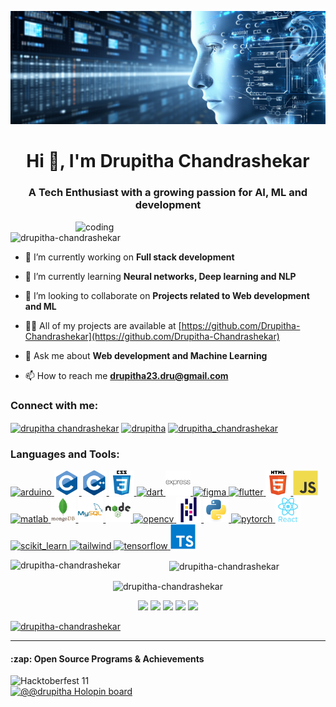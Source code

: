 ![logo](https://github.com/Drupitha-Chandrashekar/Drupitha-Chandrashekar/blob/main/banner.png)
<h1 align="center">Hi 👋, I'm Drupitha Chandrashekar</h1>
<h3 align="center">A Tech Enthusiast with a growing passion for AI, ML and development </h3>
<img align="right" alt="coding" width="400" src="https://media.licdn.com/dms/image/D4D12AQGCmJXGMpuD8Q/article-cover_image-shrink_720_1280/0/1688366155271?e=2147483647&v=beta&t=OunzmBZhK7aEF1XBJ8cYcFRH7_ocYZstgvt0PQSQgBU" />

<p align="left"> <img src="https://komarev.com/ghpvc/?username=drupitha-chandrashekar&label=Profile%20views&color=0e75b6&style=flat" alt="drupitha-chandrashekar" /> </p>


- 🔭 I’m currently working on **Full stack development**

- 🌱 I’m currently learning **Neural networks, Deep learning and NLP**

- 👯 I’m looking to collaborate on **Projects related to Web development and ML**

- 👨‍💻 All of my projects are available at [https://github.com/Drupitha-Chandrashekar](https://github.com/Drupitha-Chandrashekar)

- 💬 Ask me about **Web development and Machine Learning**

- 📫 How to reach me **drupitha23.dru@gmail.com**

<h3 align="left">Connect with me:</h3>
<p align="left">
<a href="https://www.linkedin.com/in/drupitha-chandrashekar-47511a25b/" target="blank"><img align="center" src="https://raw.githubusercontent.com/rahuldkjain/github-profile-readme-generator/master/src/images/icons/Social/linked-in-alt.svg" alt="drupitha chandrashekar" height="30" width="40" /></a>
<a href="https://kaggle.com/drupitha" target="blank"><img align="center" src="https://raw.githubusercontent.com/rahuldkjain/github-profile-readme-generator/master/src/images/icons/Social/kaggle.svg" alt="drupitha" height="30" width="40" /></a>
<a href="https://instagram.com/drupitha_chandrashekar" target="blank"><img align="center" src="https://raw.githubusercontent.com/rahuldkjain/github-profile-readme-generator/master/src/images/icons/Social/instagram.svg" alt="drupitha_chandrashekar" height="30" width="40" /></a>
</p>

<h3 align="left">Languages and Tools:</h3>
<p align="left"> <a href="https://www.arduino.cc/" target="_blank" rel="noreferrer"> <img src="https://cdn.worldvectorlogo.com/logos/arduino-1.svg" alt="arduino" width="40" height="40"/> </a> <a href="https://www.cprogramming.com/" target="_blank" rel="noreferrer"> <img src="https://raw.githubusercontent.com/devicons/devicon/master/icons/c/c-original.svg" alt="c" width="40" height="40"/> </a> <a href="https://www.w3schools.com/cpp/" target="_blank" rel="noreferrer"> <img src="https://raw.githubusercontent.com/devicons/devicon/master/icons/cplusplus/cplusplus-original.svg" alt="cplusplus" width="40" height="40"/> </a> <a href="https://www.w3schools.com/css/" target="_blank" rel="noreferrer"> <img src="https://raw.githubusercontent.com/devicons/devicon/master/icons/css3/css3-original-wordmark.svg" alt="css3" width="40" height="40"/> </a> <a href="https://dart.dev" target="_blank" rel="noreferrer"> <img src="https://www.vectorlogo.zone/logos/dartlang/dartlang-icon.svg" alt="dart" width="40" height="40"/> </a> <a href="https://expressjs.com" target="_blank" rel="noreferrer"> <img src="https://raw.githubusercontent.com/devicons/devicon/master/icons/express/express-original-wordmark.svg" alt="express" width="40" height="40"/> </a> <a href="https://www.figma.com/" target="_blank" rel="noreferrer"> <img src="https://www.vectorlogo.zone/logos/figma/figma-icon.svg" alt="figma" width="40" height="40"/> </a> <a href="https://flutter.dev" target="_blank" rel="noreferrer"> <img src="https://www.vectorlogo.zone/logos/flutterio/flutterio-icon.svg" alt="flutter" width="40" height="40"/> </a> <a href="https://www.w3.org/html/" target="_blank" rel="noreferrer"> <img src="https://raw.githubusercontent.com/devicons/devicon/master/icons/html5/html5-original-wordmark.svg" alt="html5" width="40" height="40"/> </a> <a href="https://developer.mozilla.org/en-US/docs/Web/JavaScript" target="_blank" rel="noreferrer"> <img src="https://raw.githubusercontent.com/devicons/devicon/master/icons/javascript/javascript-original.svg" alt="javascript" width="40" height="40"/> </a> <a href="https://www.mathworks.com/" target="_blank" rel="noreferrer"> <img src="https://upload.wikimedia.org/wikipedia/commons/2/21/Matlab_Logo.png" alt="matlab" width="40" height="40"/> </a> <a href="https://www.mongodb.com/" target="_blank" rel="noreferrer"> <img src="https://raw.githubusercontent.com/devicons/devicon/master/icons/mongodb/mongodb-original-wordmark.svg" alt="mongodb" width="40" height="40"/> </a> <a href="https://www.mysql.com/" target="_blank" rel="noreferrer"> <img src="https://raw.githubusercontent.com/devicons/devicon/master/icons/mysql/mysql-original-wordmark.svg" alt="mysql" width="40" height="40"/> </a> <a href="https://nodejs.org" target="_blank" rel="noreferrer"> <img src="https://raw.githubusercontent.com/devicons/devicon/master/icons/nodejs/nodejs-original-wordmark.svg" alt="nodejs" width="40" height="40"/> </a> <a href="https://opencv.org/" target="_blank" rel="noreferrer"> <img src="https://www.vectorlogo.zone/logos/opencv/opencv-icon.svg" alt="opencv" width="40" height="40"/> </a> <a href="https://pandas.pydata.org/" target="_blank" rel="noreferrer"> <img src="https://raw.githubusercontent.com/devicons/devicon/2ae2a900d2f041da66e950e4d48052658d850630/icons/pandas/pandas-original.svg" alt="pandas" width="40" height="40"/> </a> <a href="https://www.python.org" target="_blank" rel="noreferrer"> <img src="https://raw.githubusercontent.com/devicons/devicon/master/icons/python/python-original.svg" alt="python" width="40" height="40"/> </a> <a href="https://pytorch.org/" target="_blank" rel="noreferrer"> <img src="https://www.vectorlogo.zone/logos/pytorch/pytorch-icon.svg" alt="pytorch" width="40" height="40"/> </a> <a href="https://reactjs.org/" target="_blank" rel="noreferrer"> <img src="https://raw.githubusercontent.com/devicons/devicon/master/icons/react/react-original-wordmark.svg" alt="react" width="40" height="40"/> </a> <a href="https://scikit-learn.org/" target="_blank" rel="noreferrer"> <img src="https://upload.wikimedia.org/wikipedia/commons/0/05/Scikit_learn_logo_small.svg" alt="scikit_learn" width="40" height="40"/> </a> <a href="https://tailwindcss.com/" target="_blank" rel="noreferrer"> <img src="https://www.vectorlogo.zone/logos/tailwindcss/tailwindcss-icon.svg" alt="tailwind" width="40" height="40"/> </a> <a href="https://www.tensorflow.org" target="_blank" rel="noreferrer"> <img src="https://www.vectorlogo.zone/logos/tensorflow/tensorflow-icon.svg" alt="tensorflow" width="40" height="40"/> </a> <a href="https://www.typescriptlang.org/" target="_blank" rel="noreferrer"> <img src="https://raw.githubusercontent.com/devicons/devicon/master/icons/typescript/typescript-original.svg" alt="typescript" width="40" height="40"/> </a> </p>
<div align="center">
<p><img align="left" src="https://github-readme-stats.vercel.app/api/top-langs?username=drupitha-chandrashekar&show_icons=true&locale=en&layout=compact" alt="drupitha-chandrashekar" /></p>

<p>&nbsp;<img align="center" src="https://github-readme-stats.vercel.app/api?username=drupitha-chandrashekar&show_icons=true&locale=en" alt="drupitha-chandrashekar" /></p>

<p><img align="center" src="https://github-readme-streak-stats.herokuapp.com/?user=drupitha-chandrashekar&" alt="drupitha-chandrashekar" /></p>
</div>

<div align="center">
  <img height="180em" src="https://github-profile-summary-cards.vercel.app/api/cards/profile-details?username=drupitha-chandrashekar&theme=github_dark" />
  <img height="180em" src="https://github-profile-summary-cards.vercel.app/api/cards/repos-per-language?username=drupitha-chandrashekar&theme=github_dark"  />
  <img height="180em" src="https://github-profile-summary-cards.vercel.app/api/cards/most-commit-language?username=drupitha-chandrashekar&theme=github_dark"  />
  <img height="180em" src="https://github-profile-summary-cards.vercel.app/api/cards/stats?username=drupitha-chandrashekar&theme=github_dark"/>
  <img height="180em" src="https://github-profile-summary-cards.vercel.app/api/cards/productive-time?username=drupitha-chandrashekar&theme=github_dark" />
</div>

<p align="left"> <a href="https://github.com/ryo-ma/github-profile-trophy"><img src="https://github-profile-trophy.vercel.app/?username=drupitha-chandrashekar" alt="drupitha-chandrashekar" /></a> </p>
<hr>
<h4>:zap: Open Source Programs & Achievements</h3>
<img src="/_next/static/media/logo-hacktoberfest-11--beige.2b2fdfcb.svg" alt="Hacktoberfest 11" width="198" height="80">

<br>
<a href="https://holopin.me/drupitha">   <img src="https://holopin.me/drupitha" alt="@@drupitha Holopin board" /> </a>
